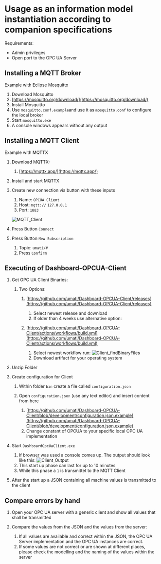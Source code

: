 # Usage as an information model instantiation according to companion specifications

Requirements:

- Admin privileges
- Open port to the OPC UA Server

## Installing a MQTT Broker

Example with Eclipse Mosquitto

1. Download Mosquitto
2. [https://mosquitto.org/download/](https://mosquitto.org/download/)
3. Install Mosquitto
4. Use `mosquitto.conf.example`and use it as `mosquitto.conf` to configure the local broker
5. Start `mosquitto.exe`
6. A console windows appears without any output

## Installing a MQTT Client

Example with MQTTX

1. Download MQTTX:
    1. [https://mqttx.app/](https://mqttx.app/)

2. Install and start MQTTX
3. Create new connection via button with these inputs
    1. Name: `OPCUA Client`
    2. Host: `mqtt://` `127.0.0.1`
    3. Port: `1883`

    ![MQTT_Client](https://user-images.githubusercontent.com/105195460/178679858-6de3771b-7976-4d5e-ae0f-e34d25880fa1.png)
4. Press Button `Connect`
5. Press Button `New Subscription`
    1. Topic: `umati/#`
    2. Press `Confirm`

## Executing of Dashboard-OPCUA-Client

1. Get OPC UA Client Binaries:

    1. Two Options:

        1. [https://github.com/umati/Dashboard-OPCUA-Client/releases](https://github.com/umati/Dashboard-OPCUA-Client/releases)

            1. Select newest release and download
            2. If older than 4 weeks use alternative option:

        2. [https://github.com/umati/Dashboard-OPCUA-Client/actions/workflows/build.yml](https://github.com/umati/Dashboard-OPCUA-Client/actions/workflows/build.yml)

            1. Select newest workflow run:
![Client_findBinaryFiles](https://user-images.githubusercontent.com/105195460/178679784-acf99801-94e2-44e0-a0b2-0a8378ffba05.png)
            2. Download artifact for your operating system

2. Unzip Folder
3. Create configuration for Client

    1. Within folder `bin` create a file called `configuration.json`
    2. Open `configuration.json` (use any text editor) and insert content from here

        1. [https://github.com/umati/Dashboard-OPCUA-Client/blob/development/configuration.json.example](https://github.com/umati/Dashboard-OPCUA-Client/blob/development/configuration.json.example)
        2. Change constant of OPCUA to your specific local OPC UA implementation

4. Start `DashboardOpcUaClient.exe`

    1. If browser was used a console comes up. The output should look like this:
![Client_Output](https://user-images.githubusercontent.com/105195460/178679686-8a3fc388-ef05-45cd-aeaf-da880036e526.png)
    2. This start up phase can last for up to 10 minutes
    3. While this phase a `1` is transmittet to the MQTT Client

5. After the start up a JSON containing all machine values is transmitted to the client

## Compare errors by hand

1. Open your OPC UA server with a generic client and show all values that shall be transmitted
2. Compare the values from the JSON and the values from the server:

    1. If all values are available and correct within the JSON, the OPC UA Server implementation and the OPC UA instances are correct.
    2. If some values are not correct or are shown at different places, please check the modelling and the naming of the values within the server
